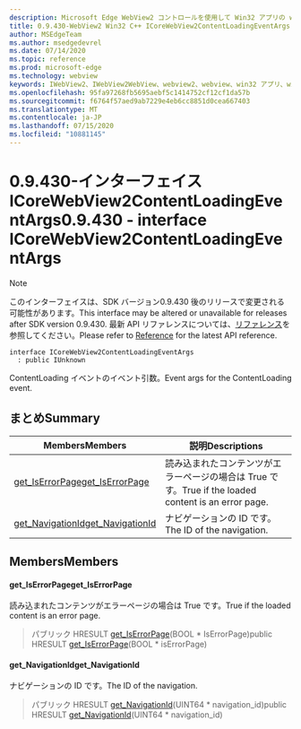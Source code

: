 ```yaml
---
description: Microsoft Edge WebView2 コントロールを使用して Win32 アプリの web コンテンツをホストする
title: 0.9.430-WebView2 Win32 C++ ICoreWebView2ContentLoadingEventArgs
author: MSEdgeTeam
ms.author: msedgedevrel
ms.date: 07/14/2020
ms.topic: reference
ms.prod: microsoft-edge
ms.technology: webview
keywords: IWebView2、IWebView2WebView、webview2、webview、win32 アプリ、win32、edge、ICoreWebView2、ICoreWebView2Host、browser control、edge html
ms.openlocfilehash: 95fa97268fb5695aebf5c1414752cf12cf1da57b
ms.sourcegitcommit: f6764f57aed9ab7229e4eb6cc8851d0cea667403
ms.translationtype: MT
ms.contentlocale: ja-JP
ms.lasthandoff: 07/15/2020
ms.locfileid: "10881145"
---
```

# <span data-ttu-id="dbbf7-104">0.9.430-インターフェイス ICoreWebView2ContentLoadingEventArgs</span><span class="sxs-lookup"><span data-stu-id="dbbf7-104">0.9.430 - interface ICoreWebView2ContentLoadingEventArgs</span></span> 

> [!NOTE]
> <span data-ttu-id="dbbf7-105">このインターフェイスは、SDK バージョン0.9.430 後のリリースで変更される可能性があります。</span><span class="sxs-lookup"><span data-stu-id="dbbf7-105">This interface may be altered or unavailable for releases after SDK version 0.9.430.</span></span> <span data-ttu-id="dbbf7-106">最新 API リファレンスについては、[リファレンス](../../../webview2-api-reference.md)を参照してください。</span><span class="sxs-lookup"><span data-stu-id="dbbf7-106">Please refer to [Reference](../../../webview2-api-reference.md) for the latest API reference.</span></span>

```
interface ICoreWebView2ContentLoadingEventArgs
  : public IUnknown
```

<span data-ttu-id="dbbf7-107">ContentLoading イベントのイベント引数。</span><span class="sxs-lookup"><span data-stu-id="dbbf7-107">Event args for the ContentLoading event.</span></span>

## <span data-ttu-id="dbbf7-108">まとめ</span><span class="sxs-lookup"><span data-stu-id="dbbf7-108">Summary</span></span>

 <span data-ttu-id="dbbf7-109">Members</span><span class="sxs-lookup"><span data-stu-id="dbbf7-109">Members</span></span>                        | <span data-ttu-id="dbbf7-110">説明</span><span class="sxs-lookup"><span data-stu-id="dbbf7-110">Descriptions</span></span>
--------------------------------|---------------------------------------------
[<span data-ttu-id="dbbf7-111">get_IsErrorPage</span><span class="sxs-lookup"><span data-stu-id="dbbf7-111">get_IsErrorPage</span></span>](#get_iserrorpage) | <span data-ttu-id="dbbf7-112">読み込まれたコンテンツがエラーページの場合は True です。</span><span class="sxs-lookup"><span data-stu-id="dbbf7-112">True if the loaded content is an error page.</span></span>
[<span data-ttu-id="dbbf7-113">get_NavigationId</span><span class="sxs-lookup"><span data-stu-id="dbbf7-113">get_NavigationId</span></span>](#get_navigationid) | <span data-ttu-id="dbbf7-114">ナビゲーションの ID です。</span><span class="sxs-lookup"><span data-stu-id="dbbf7-114">The ID of the navigation.</span></span>

## <span data-ttu-id="dbbf7-115">Members</span><span class="sxs-lookup"><span data-stu-id="dbbf7-115">Members</span></span>

#### <span data-ttu-id="dbbf7-116">get_IsErrorPage</span><span class="sxs-lookup"><span data-stu-id="dbbf7-116">get_IsErrorPage</span></span> 

<span data-ttu-id="dbbf7-117">読み込まれたコンテンツがエラーページの場合は True です。</span><span class="sxs-lookup"><span data-stu-id="dbbf7-117">True if the loaded content is an error page.</span></span>

> <span data-ttu-id="dbbf7-118">パブリック HRESULT [get_IsErrorPage](#get_iserrorpage)(BOOL \* IsErrorPage)</span><span class="sxs-lookup"><span data-stu-id="dbbf7-118">public HRESULT [get_IsErrorPage](#get_iserrorpage)(BOOL \* isErrorPage)</span></span>

#### <span data-ttu-id="dbbf7-119">get_NavigationId</span><span class="sxs-lookup"><span data-stu-id="dbbf7-119">get_NavigationId</span></span> 

<span data-ttu-id="dbbf7-120">ナビゲーションの ID です。</span><span class="sxs-lookup"><span data-stu-id="dbbf7-120">The ID of the navigation.</span></span>

> <span data-ttu-id="dbbf7-121">パブリック HRESULT [get_NavigationId](#get_navigationid)(UINT64 \* navigation_id)</span><span class="sxs-lookup"><span data-stu-id="dbbf7-121">public HRESULT [get_NavigationId](#get_navigationid)(UINT64 \* navigation_id)</span></span>

